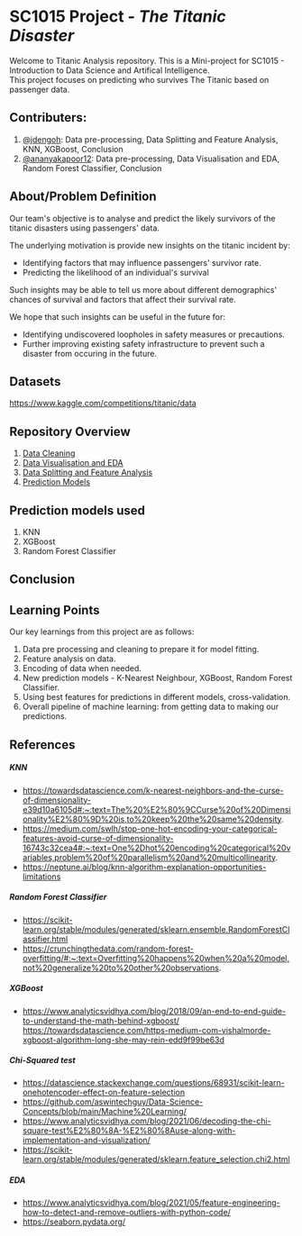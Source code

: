 # SC1015 Project - *The Titanic Disaster*

Welcome to Titanic Analysis repository.
This is a Mini-project for SC1015 - Introduction to Data Science and Artifical Intelligence. <br>
This project focuses on predicting who survives The Titanic based on passenger data.

## Contributers:
1.  [@jdengoh](https://github.com/jdengoh): Data pre-processing, Data Splitting and Feature Analysis, KNN, XGBoost, Conclusion
2.  [@ananyakapoor12](https://github.com/ananyakapoor12): Data pre-processing, Data Visualisation and EDA, Random Forest Classifier, Conclusion

## About/Problem Definition

Our team's objective is to analyse and predict the likely survivors of the titanic disasters using passengers' data.

The underlying motivation is provide new insights on the titanic incident by:
- Identifying factors that may influence passengers' survivor rate.
- Predicting the likelihood of an individual's survival

Such insights may be able to tell us more about different demographics' chances of survival and factors that affect their survival rate.

We hope that such insights can be useful in the future for:
- Identifying undiscovered loopholes in safety measures or precautions.
- Further improving existing safety infrastructure to prevent such a disaster from occuring in the future.

## Datasets
https://www.kaggle.com/competitions/titanic/data

## Repository Overview
1. [Data Cleaning](https://github.com/jdengoh/Titanic-Analysis/blob/main/Data%20Cleaning.ipynb)
2. [Data Visualisation and EDA](https://github.com/jdengoh/Titanic-Analysis/blob/main/Data%20Visualisation%20and%20EDA.ipynb)
3. [Data Splitting and Feature Analysis](https://github.com/jdengoh/Titanic-Analysis/blob/main/Data%20Splitting%20and%20Feature%20Analysis.ipynb)
4. [Prediction Models](https://github.com/jdengoh/Titanic-Analysis/blob/main/Prediction%20Models.ipynb)

## Prediction models used
1. KNN
2. XGBoost
3. Random Forest Classifier

## Conclusion

## Learning Points
Our key learnings from this project are as follows:

1. Data pre processing and cleaning to prepare it for model fitting.
2. Feature analysis on data.
3. Encoding of data when needed.
4. New prediction models - K-Nearest Neighbour, XGBoost, Random Forest Classifier.
5. Using best features for predictions in different models, cross-validation.
6. Overall pipeline of machine learning: from getting data to making our predictions.

## References

##### KNN
- https://towardsdatascience.com/k-nearest-neighbors-and-the-curse-of-dimensionality-e39d10a6105d#:~:text=The%20%E2%80%9CCurse%20of%20Dimensionality%E2%80%9D%20is,to%20keep%20the%20same%20density.
- https://medium.com/swlh/stop-one-hot-encoding-your-categorical-features-avoid-curse-of-dimensionality-16743c32cea4#:~:text=One%2Dhot%20encoding%20categorical%20variables,problem%20of%20parallelism%20and%20multicollinearity.
- https://neptune.ai/blog/knn-algorithm-explanation-opportunities-limitations

##### Random Forest Classifier
- https://scikit-learn.org/stable/modules/generated/sklearn.ensemble.RandomForestClassifier.html
- https://crunchingthedata.com/random-forest-overfitting/#:~:text=Overfitting%20happens%20when%20a%20model,not%20generalize%20to%20other%20observations.

##### XGBoost
- https://www.analyticsvidhya.com/blog/2018/09/an-end-to-end-guide-to-understand-the-math-behind-xgboost/
https://towardsdatascience.com/https-medium-com-vishalmorde-xgboost-algorithm-long-she-may-rein-edd9f99be63d

##### Chi-Squared test
- https://datascience.stackexchange.com/questions/68931/scikit-learn-onehotencoder-effect-on-feature-selection
- https://github.com/aswintechguy/Data-Science-Concepts/blob/main/Machine%20Learning/
- https://www.analyticsvidhya.com/blog/2021/06/decoding-the-chi-square-test%E2%80%8A-%E2%80%8Ause-along-with-implementation-and-visualization/
- https://scikit-learn.org/stable/modules/generated/sklearn.feature_selection.chi2.html

##### EDA
- https://www.analyticsvidhya.com/blog/2021/05/feature-engineering-how-to-detect-and-remove-outliers-with-python-code/
- https://seaborn.pydata.org/
